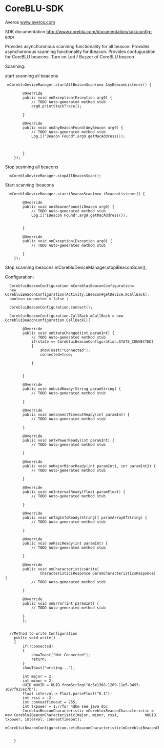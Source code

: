 # CoreBLU-SDK

Averos
www.averos.com

SDK documentation
http://www.coreblu.com/documentation/sdk/config-app/

Provides asynchoronous scanning functionality for all beacon.
Provides asynchoronous scanning  functionality for ibeacon.
Provides confuguration for CoreBLU beacons.
Turn on Led / Buzzer of CoreBLU beacon.

Scanning:

start scanning all beacons

     mCorebluDeviceManager.startAllBeaconScan(new AnyBeaconListener() {

			@Override
			public void onException(Exception arg0) {
				// TODO Auto-generated method stub
				arg0.printStackTrace();

			}

			@Override
			public void onAnyBeaconFound(AnyBeacon arg0) {
				// TODO Auto-generated method stub
				Log.i("Beacon Found",arg0.getMacAddress());
				
				

			}
		});
	
Stop scanning all beacons

      mCorebluDeviceManager.stopAllBeaconScan();


Start scanning ibeacons

      mCorebluDeviceManager.startiBeaconScan(new iBeaconListener() {

			@Override
			public void oniBeaconFound(iBeacon arg0) {
				// TODO Auto-generated method stub
				Log.i("IBeacon Found",arg0.getMacAddress());
				
				
			}

			@Override
			public void onException(Exception arg0) {
				// TODO Auto-generated method stub

			}
		});

Stop scanning ibeacons
      mCorebluDeviceManager.stopiBeaconScan();

Configuration:

      CorebluiBeaconConfiguration mCorebluiBeaconConfiguration= 
      new CorebluiBeaconConfiguration(Activity,iBeacon#getDevice,mCallBack);
      boolean connected = false ;
      
      CorebluiBeaconConfiguration.connect();
      
      CorebluiBeaconConfiguration.CallBack mCallBack = new CorebluiBeaconConfiguration.CallBack(){

      		@Override
      		public void onStateChanged(int paramInt) {
      			// TODO Auto-generated method stub
      			if(state == CorebluiBeaconConfiguration.STATE_CONNECTED)
          		{
          			showToast("Connected");
          			connected=true;
          
          		}
      			
      			
      		}

      		@Override
      		public void onUuidReady(String paramString) {
      			// TODO Auto-generated method stub
      			
      		}

      		@Override
      		public void onConnectTimeoutReady(int paramInt) {
      			// TODO Auto-generated method stub
      			
      		}

      		@Override
      		public void onTxPowerReady(int paramInt) {
      			// TODO Auto-generated method stub
      			
      		}

      		@Override
      		public void onMajorMinorReady(int paramInt1, int paramInt2) {
      			// TODO Auto-generated method stub
      			
      		}

      		@Override
      		public void onIntervalReady(float paramFloat) {
      			// TODO Auto-generated method stub
      			
      		}

      		@Override
      		public void onTagInfoReady(String[] paramArrayOfString) {
      			// TODO Auto-generated method stub
      			
      		}

      		@Override
      		public void onRssiReady(int paramInt) {
      			// TODO Auto-generated method stub
      			
      		}

      		@Override
      		public void onCharacteristicsWrite(
      				CharacteristicsResponce paramCharacteristicsResponce) {
      			// TODO Auto-generated method stub
      			
      		}

      		@Override
      		public void onError(int paramInt) {
      			// TODO Auto-generated method stub
      			
      		}
      		};
      		
      
      //Method to write Configuration
      	public void write()
      	{
      		if(!connected)
      		{
      			showToast("Not Connected");
      			return;
      		}
      		showToast("writing...");
      
      		int major = 2;
      		int minor = 2;
      		UUID mUUID = UUID.fromString("8c5e1368-1269-11e5-9493-1697f925ec7b");
      		float interval = Float.parseFloat("0.1");
      		int rssi = -2;
      		int conneatTimeout = 255;
      		int txpower = 1;//for 4dbm see java doc
      		CorebluiBeaconCharacteristic mCorebluiBeaconCharacteristic = new CorebluiBeaconCharacteristic(major, minor, rssi,            mUUID, txpower, interval, conneatTimeout);
      		mCorebluiBeaconConfiguration.setiBeaconCharacteristic(mCorebluiBeaconCharacteristic);
      
      
      	}
            
            


